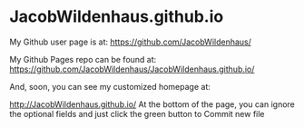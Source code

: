 # JacobWildenhaus.github.io

My Github user page is at: 
https://github.com/JacobWildenhaus/

My Github Pages repo can be found at:  
https://github.com/JacobWildenhaus/JacobWildenhaus.github.io/

And, soon, you can see my customized homepage at:

http://JacobWildenhaus.github.io/
At the bottom of the page, you can ignore the optional fields and just click the green button to Commit new file
